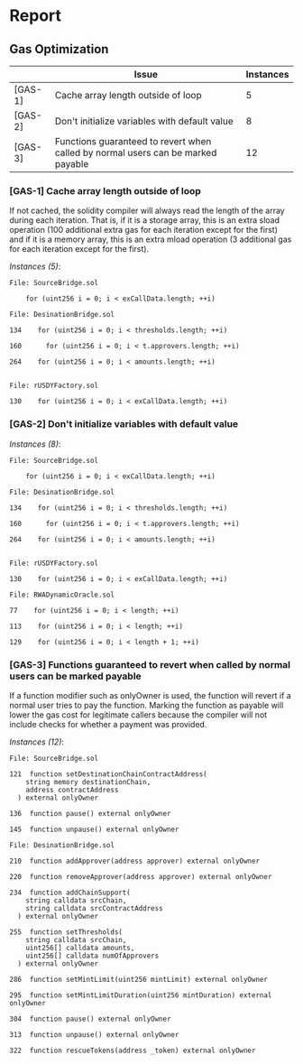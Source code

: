# Report

## Gas Optimization

|               | Issue | Instances |
| ---------------------- | ------------ | -------------- |
| [GAS-1]   | Cache array length outside of loop     | 5           |
| [GAS-2] | Don't initialize variables with default value         | 8        |
| [GAS-3]    | Functions guaranteed to revert when called by normal users can be marked payable       | 12            |

### [GAS-1] Cache array length outside of loop

If not cached, the solidity compiler will always read the length of the array during each iteration. That is, if it is a storage array, this is an extra sload operation (100 additional extra gas for each iteration except for the first) and if it is a memory array, this is an extra mload operation (3 additional gas for each iteration except for the first).

*Instances (5)*:

```
File: SourceBridge.sol

    for (uint256 i = 0; i < exCallData.length; ++i)

```

```
File: DesinationBridge.sol

134    for (uint256 i = 0; i < thresholds.length; ++i)

160      for (uint256 i = 0; i < t.approvers.length; ++i) 

264    for (uint256 i = 0; i < amounts.length; ++i)


```

```
File: rUSDYFactory.sol

130    for (uint256 i = 0; i < exCallData.length; ++i)

```

### [GAS-2] Don't initialize variables with default value

*Instances (8)*:

```
File: SourceBridge.sol

    for (uint256 i = 0; i < exCallData.length; ++i)

```

```
File: DesinationBridge.sol

134    for (uint256 i = 0; i < thresholds.length; ++i)

160      for (uint256 i = 0; i < t.approvers.length; ++i) 

264    for (uint256 i = 0; i < amounts.length; ++i)


```

```
File: rUSDYFactory.sol

130    for (uint256 i = 0; i < exCallData.length; ++i)

```

```
File: RWADynamicOracle.sol

77    for (uint256 i = 0; i < length; ++i)

113    for (uint256 i = 0; i < length; ++i)

129    for (uint256 i = 0; i < length + 1; ++i)
```

### [GAS-3] Functions guaranteed to revert when called by normal users can be marked payable
If a function modifier such as onlyOwner is used, the function will revert if a normal user tries to pay the function. Marking the function as payable will lower the gas cost for legitimate callers because the compiler will not include checks for whether a payment was provided.

*Instances (12)*:

```
File: SourceBridge.sol

121  function setDestinationChainContractAddress(
    string memory destinationChain,
    address contractAddress
  ) external onlyOwner

136  function pause() external onlyOwner 

145  function unpause() external onlyOwner
```

```
File: DesinationBridge.sol

210  function addApprover(address approver) external onlyOwner

220  function removeApprover(address approver) external onlyOwner

234  function addChainSupport(
    string calldata srcChain,
    string calldata srcContractAddress
  ) external onlyOwner

255  function setThresholds(
    string calldata srcChain,
    uint256[] calldata amounts,
    uint256[] calldata numOfApprovers
  ) external onlyOwner

286  function setMintLimit(uint256 mintLimit) external onlyOwner 

295  function setMintLimitDuration(uint256 mintDuration) external onlyOwner

304  function pause() external onlyOwner

313  function unpause() external onlyOwner

322  function rescueTokens(address _token) external onlyOwner
```

